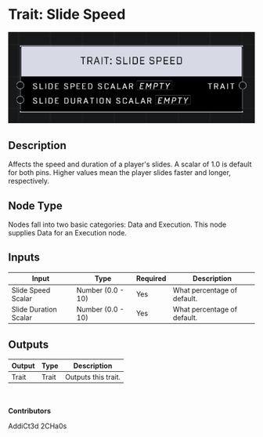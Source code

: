 # Trait: Slide Speed
![](../../../.gitbook/assets/trait-slide-speed.png)

## Description
Affects the speed and duration of a player's slides. A scalar of 1.0 is default for both pins. Higher values mean the player slides faster and longer, respectively.

## Node Type
Nodes fall into two basic categories: Data and Execution. This node supplies Data for an Execution node.

## Inputs
| Input | Type | Required | Description |
|------------------|------------------|----------|--------------------------------------------------------------|
| Slide Speed Scalar | Number (0.0 - 10) | Yes | What percentage of default. |
| Slide Duration Scalar | Number (0.0 - 10) | Yes | What percentage of default. |

## Outputs
| Output | Type | Description |
|------------------|------------------|--------------------------------------------------------------|
| Trait | Trait | Outputs this trait. |

\
\
**Contributors**

AddiCt3d 2CHa0s

